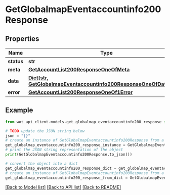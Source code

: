 # GetGlobalmapEventaccountinfo200Response


## Properties

Name | Type | Description | Notes
------------ | ------------- | ------------- | -------------
**status** | **str** |  | 
**meta** | [**GetAccountList200ResponseOneOfMeta**](GetAccountList200ResponseOneOfMeta.md) |  | 
**data** | [**Dict[str, GetGlobalmapEventaccountinfo200ResponseOneOfDataValue]**](GetGlobalmapEventaccountinfo200ResponseOneOfDataValue.md) |  | 
**error** | [**GetAccountList200ResponseOneOf1Error**](GetAccountList200ResponseOneOf1Error.md) |  | 

## Example

```python
from wot_api_client.models.get_globalmap_eventaccountinfo200_response import GetGlobalmapEventaccountinfo200Response

# TODO update the JSON string below
json = "{}"
# create an instance of GetGlobalmapEventaccountinfo200Response from a JSON string
get_globalmap_eventaccountinfo200_response_instance = GetGlobalmapEventaccountinfo200Response.from_json(json)
# print the JSON string representation of the object
print(GetGlobalmapEventaccountinfo200Response.to_json())

# convert the object into a dict
get_globalmap_eventaccountinfo200_response_dict = get_globalmap_eventaccountinfo200_response_instance.to_dict()
# create an instance of GetGlobalmapEventaccountinfo200Response from a dict
get_globalmap_eventaccountinfo200_response_from_dict = GetGlobalmapEventaccountinfo200Response.from_dict(get_globalmap_eventaccountinfo200_response_dict)
```
[[Back to Model list]](../README.md#documentation-for-models) [[Back to API list]](../README.md#documentation-for-api-endpoints) [[Back to README]](../README.md)


